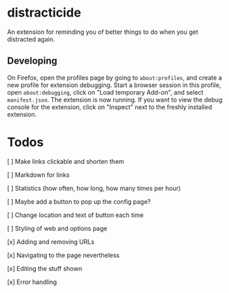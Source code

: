 # distracticide

An extension for reminding you of better things to do when you get distracted again.


## Developing

On Firefox, open the profiles page by going to `about:profiles`, and create a new profile for
extension debugging. Start a browser session in this profile, open `about:debugging`, click on "Load
temporary Add-on", and select `manifest.json`. The extension is now running. If you want to view the
debug console for the extension, click on "Inspect" next to the freshly installed extension.

# Todos

[ ] Make links clickable and shorten them

[ ] Markdown for links

[ ] Statistics (how often, how long, how many times per hour)

[ ] Maybe add a button to pop up the config page?

[ ] Change location and text of button each time

[ ] Styling of web and options page

[x] Adding and removing URLs

[x] Navigating to the page nevertheless

[x] Editing the stuff shown

[x] Error handling
